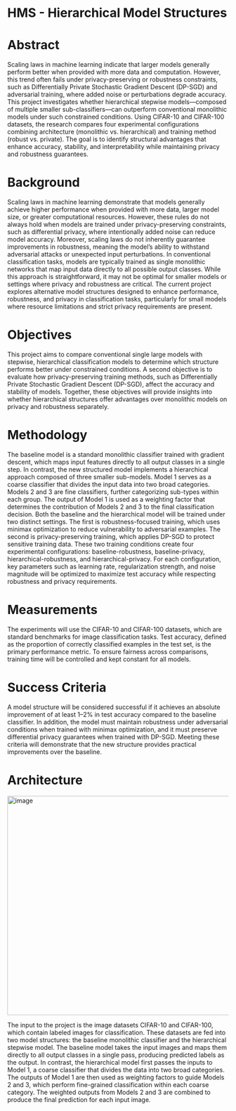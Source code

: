 # HMS - Hierarchical Model Structures
# Abstract
Scaling laws in machine learning indicate that larger models generally perform better when provided with more data and computation. However, this trend often fails under privacy-preserving or robustness constraints, such as Differentially Private Stochastic Gradient Descent (DP-SGD) and adversarial training, where added noise or perturbations degrade accuracy. This project investigates whether hierarchical stepwise models—composed of multiple smaller sub-classifiers—can outperform conventional monolithic models under such constrained conditions. Using CIFAR-10 and CIFAR-100 datasets, the research compares four experimental configurations combining architecture (monolithic vs. hierarchical) and training method (robust vs. private). The goal is to identify structural advantages that enhance accuracy, stability, and interpretability while maintaining privacy and robustness guarantees.
# Background
Scaling laws in machine learning demonstrate that models generally achieve higher performance when provided with more data, larger model size, or greater computational resources. However, these rules do not always hold when models are trained under privacy-preserving constraints, such as differential privacy, where intentionally added noise can reduce model accuracy. Moreover, scaling laws do not inherently guarantee improvements in robustness, meaning the model’s ability to withstand adversarial attacks or unexpected input perturbations.
In conventional classification tasks, models are typically trained as single monolithic networks that map input data directly to all possible output classes. While this approach is straightforward, it may not be optimal for smaller models or settings where privacy and robustness are critical. The current project explores alternative model structures designed to enhance performance, robustness, and privacy in classification tasks, particularly for small models where resource limitations and strict privacy requirements are present.
# Objectives
This project aims to compare conventional single large models with stepwise, hierarchical classification models to determine which structure performs better under constrained conditions. A second objective is to evaluate how privacy-preserving training methods, such as Differentially Private Stochastic Gradient Descent (DP-SGD), affect the accuracy and stability of models. Together, these objectives will provide insights into whether hierarchical structures offer advantages over monolithic models on privacy and robustness separately. 
# Methodology
The baseline model is a standard monolithic classifier trained with gradient descent, which maps input features directly to all output classes in a single step. In contrast, the new structured model implements a hierarchical approach composed of three smaller sub-models. Model 1 serves as a coarse classifier that divides the input data into two broad categories. Models 2 and 3 are fine classifiers, further categorizing sub-types within each group. The output of Model 1 is used as a weighting factor that determines the contribution of Models 2 and 3 to the final classification decision.
Both the baseline and the hierarchical model will be trained under two distinct settings. The first is robustness-focused training, which uses minimax optimization to reduce vulnerability to adversarial examples. The second is privacy-preserving training, which applies DP-SGD to protect sensitive training data. These two training conditions create four experimental configurations: baseline-robustness, baseline-privacy, hierarchical-robustness, and hierarchical-privacy. For each configuration, key parameters such as learning rate, regularization strength, and noise magnitude will be optimized to maximize test accuracy while respecting robustness and privacy requirements.
# Measurements
The experiments will use the CIFAR-10 and CIFAR-100 datasets, which are standard benchmarks for image classification tasks. Test accuracy, defined as the proportion of correctly classified examples in the test set, is the primary performance metric. To ensure fairness across comparisons, training time will be controlled and kept constant for all models.
# Success Criteria
 A model structure will be considered successful if it achieves an absolute improvement of at least 1–2% in test accuracy compared to the baseline classifier. In addition, the model must maintain robustness under adversarial conditions when trained with minimax optimization, and it must preserve differential privacy guarantees when trained with DP-SGD. Meeting these criteria will demonstrate that the new structure provides practical improvements over the baseline.
# Architecture
<img width="954" height="499" alt="image" src="https://github.com/user-attachments/assets/70be1cee-2805-44fd-8b6f-97765362d37b" />

The input to the project is the image datasets CIFAR-10 and CIFAR-100, which contain labeled images for classification. These datasets are fed into two model structures: the baseline monolithic classifier and the hierarchical stepwise model. The baseline model takes the input images and maps them directly to all output classes in a single pass, producing predicted labels as the output. In contrast, the hierarchical model first passes the inputs to Model 1, a coarse classifier that divides the data into two broad categories. The outputs of Model 1 are then used as weighting factors to guide Models 2 and 3, which perform fine-grained classification within each coarse category. The weighted outputs from Models 2 and 3 are combined to produce the final prediction for each input image. 
